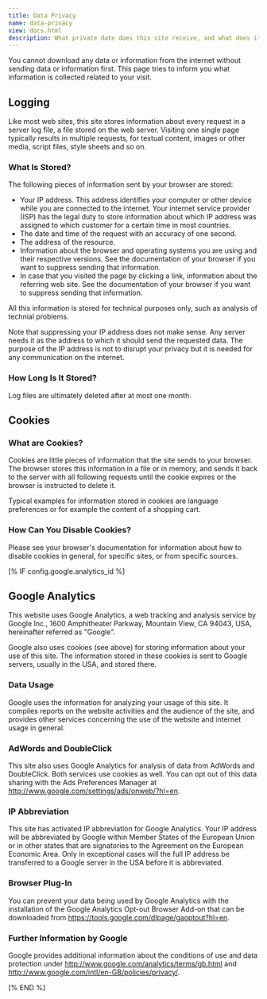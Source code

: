 ```yaml
---
title: Data Privacy
name: data-privacy
view: docs.html
description: What private date does this site receive, and what does it use it for?
---
```

You cannot download any data or information from the internet without sending
data or information first.  This page tries to inform you what information
is collected related to your visit.

<!--TOC-->

## Logging

Like most web sites, this site stores information about every request in a
server log file, a file stored on the web server.  Visiting one single page
typically results in multiple requests, for textual content, images or other
media, script files, style sheets and so on.

### What Is Stored?

The following pieces of information sent by your browser are stored:

- Your IP address.  This address identifies your computer or other device
  while you are connected to the internet.  Your internet service provider
  (ISP) has the legal duty to store information about which IP address
  was assigned to which customer for a certain time in most countries.
- The date and time of the request with an accuracy of one second.
- The address of the resource.
- Information about the browser and operating systems you are using and
  their respective versions.  See the documentation of your browser if you
  want to suppress sending that information.
- In case that you visited the page by clicking a link, information about
  the referring web site.  See the documentation of your browser if you
  want to suppress sending that information.

All this information is stored for technical purposes only, such as analysis
of technial problems.

Note that suppressing your IP address does not make sense.  Any server
needs it as the address to which it should send the requested data.  The
purpose of the IP address is not to disrupt your privacy but it is needed
for any communication on the internet.

### How Long Is It Stored?

Log files are ultimately deleted after at most one month.

## Cookies

### What are Cookies?

Cookies are little pieces of information that the site sends to your
browser.  The browser stores this information in a file or in memory,
and sends it back to the server with all following requests until
the cookie expires or the browser is instructed to delete it.

Typical examples for information stored in cookies are language preferences or for example the content of a shopping cart.

### How Can You Disable Cookies?

Please see your browser's documentation for information about how to
disable cookies in general, for specific sites, or from specific sources.

<qgoda-no-xgettext>[% IF config.google.analytics_id %]</qgoda-no-xgettext>

## Google Analytics

This website uses Google Analytics, a web tracking and analysis service
by Google Inc., 1600 Amphitheater Parkway, Mountain View, CA 94043, USA,
hereinafter referred as "Google".

Google also uses cookies (see above) for storing information
about your use of this site.  The information stored in these cookies is 
sent to Google servers, usually in the USA, and stored there.

### Data Usage

Google uses the information for analyzing your usage of this site.  It
compiles reports on the website activities and the audience of the site,
and provides other services concerning the use of the website and 
internet usage in general.

### AdWords and DoubleClick

This site also uses Google Analytics for analysis of data from AdWords
and DoubleClick.  Both services use cookies as well.  You can opt out
of this data sharing with the Ads Preferences Manager at
http://www.google.com/settings/ads/onweb/?hl=en.

### IP Abbreviation

This site has activated IP abbreviation for Google Analytics.  Your IP
address will be abbreviated by Google within Member States of the 
European Union or in other states that are signatories to the 
Agreement on the European Economic Area.  Only in exceptional cases will
the full IP address be transferred to a Google server in the USA before
it is abbreviated.

### Browser Plug-In

You can prevent your data being used by Google Analytics with the
installation of the Google Analytics Opt-out Browser Add-on that can
be downloaded from https://tools.google.com/dlpage/gaoptout?hl=en.

### Further Information by Google

Google provides additional information about the conditions of use
and data protection under http://www.google.com/analytics/terms/gb.html
and http://www.google.com/intl/en-GB/policies/privacy/.

<qgoda-no-xgettext>[% END %]</qgoda-no-xgettext>
